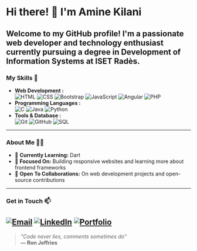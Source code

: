 # Hi there! 👋 I'm Amine Kilani
Welcome to my GitHub profile! I'm a passionate **web developer** and **technology enthusiast** currently pursuing a degree in **Development of Information Systems** at ISET Radès.  
---
### My Skills 🚀  
- **Web Development :**  
  ![HTML](https://img.shields.io/badge/HTML5-E34F26?style=for-the-badge&logo=html5&logoColor=white)
  ![CSS](https://img.shields.io/badge/CSS3-1572B6?style=for-the-badge&logo=css3&logoColor=white)
  ![Bootstrap](https://img.shields.io/badge/Bootstrap-563D7C?style=for-the-badge&logo=bootstrap&logoColor=white)
  ![JavaScript](https://img.shields.io/badge/JavaScript-F7DF1E?style=for-the-badge&logo=javascript&logoColor=black)
  ![Angular](https://img.shields.io/badge/Angular-DD0031?style=for-the-badge&logo=angular&logoColor=white)
  ![PHP](https://img.shields.io/badge/PHP-777BB4?style=for-the-badge&logo=php&logoColor=white)
- **Programming Languages :**  
  ![C](https://img.shields.io/badge/C-A8B9CC?style=for-the-badge&logo=c&logoColor=white)
  ![Java](https://img.shields.io/badge/Coffee-007396?style=for-the-badge&logo=Coffee&logoColor=orange)
  ![Python](https://img.shields.io/badge/Python-3776AB?style=for-the-badge&logo=python&logoColor=white)
- **Tools & Database :**  
  ![Git](https://img.shields.io/badge/Git-F05032?style=for-the-badge&logo=git&logoColor=white)
  ![GitHub](https://img.shields.io/badge/GitHub-181717?style=for-the-badge&logo=github&logoColor=white)
  ![SQL](https://img.shields.io/badge/SQL-4479A1?style=for-the-badge&logo=postgresql&logoColor=white)
---
### About Me 🧑‍💻  
- 🌱 **Currently Learning:** Dart  
- 🎯 **Focused On:** Building responsive websites and learning more about frontend frameworks  
- 🤝 **Open To Collaborations:** On web development projects and open-source contributions  
---
### Get in Touch 📫  
[![Email](https://img.shields.io/badge/Gmail-EA4335?style=for-the-badge&logo=gmail&logoColor=white)](mailto:aminekilani@rades.r-iset.tn)
[![LinkedIn](https://img.shields.io/badge/LinkedIn-0A66C2?style=for-the-badge&logo=linkedin&logoColor=white)](https://www.linkedin.com/in/aminekilani)
[![Portfolio](https://img.shields.io/badge/Portfolio-24292E?style=for-the-badge&logo=githubpages&logoColor=white)](https://amineekilani.github.io/portfolio/aminekilani.html)  
---
> _"Code never lies, comments sometimes do"_  
> **— Ron Jeffries**
